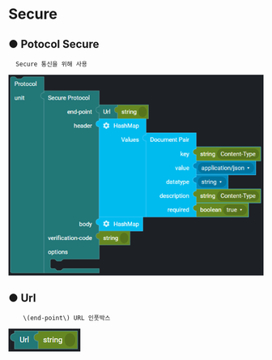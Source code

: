 # Secure

## ● Potocol Secure

      Secure 통신을 위해 사용

![](../../../img/assets/image%20%28173%29.png)

## ● Url

        \(end-point\) URL 인풋박스

![](../../../img/assets/image%20%2849%29.png)
